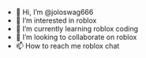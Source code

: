 - 👋 Hi, I’m @joloswag666
- 👀 I’m interested in roblox
- 🌱 I’m currently learning roblox coding
- 💞️ I’m looking to collaborate on roblox
- 📫 How to reach me roblox chat

<!---
joloswag666/joloswag666 is a ✨ special ✨ repository because its `README.md` (this file) appears on your GitHub profile.
You can click the Preview link to take a look at your changes.
--->
